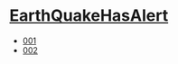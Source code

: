 # [EarthQuakeHasAlert](https://github.com/n138-kz/EarthQuakeHasAlert)

- [001](001_old)
- [002](002)
